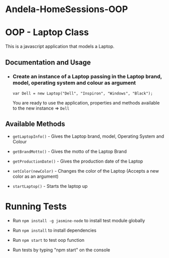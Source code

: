 # Andela-HomeSessions-OOP

# OOP - Laptop Class
This is a javascript application that models a Laptop.


## Documentation and Usage

* ### Create an instance of a Laptop passing in the Laptop brand, model, operating system and colour as argument
    `var Dell = new Laptop("Dell", "Inspiron", "Windows", "Black");`
    
    You are ready to use the application, properties and methods available to the new instance => `Dell`

## Available Methods
* `getLaptopInfo()`    - Gives the Laptop brand, model, Operating System and Colour

* `getBrandMotto()`   - Gives the motto of the Laptop Brand

* `getProductionDate()`  - Gives the production date of the Laptop

* `setColor(newColor)` - Changes the color of the Laptop (Accepts a new color as an argument)

* `startLaptop()`    - Starts the laptop up


# Running Tests

* Run `npm install -g jasmine-node` to install test module globally
* Run `npm install` to install dependencies
* Run `npm start` to test oop function

* Run tests by typing "npm start" on the console 